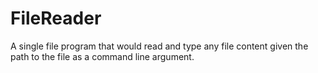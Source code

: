 # FileReader
A single file program that would read and type any file content given the path to the file as a command line argument. 
